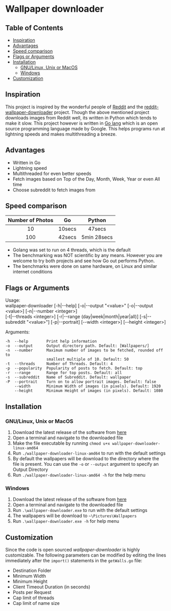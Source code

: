 # Wallpaper downloader

## Table of Contents

  - [Inspiration](#inspiration)
  - [Advantages](#advantages)
  - [Speed comparison](#speed-comparison)
  - [Flags or Arguments](#flags-or-arguments)
  - [Installation](#installation)
    - [GNU/Linux, Unix or MacOS](#gnulinux-unix-or-macos)
    - [Windows](#windows)
  - [Customization](#customization)

## Inspiration

This project is inspired by the wonderful people of [Reddit](https://www.reddit.com/) and the [reddit-wallpaper-downloader](https://github.com/mrsorensen/reddit-wallpaper-downloader) project. Though the above mentioned project downloads images from Reddit well, its written in Python which tends to make it slow. This project however is written in [Go lang](https://golang.org/) which is an open source programming language made by Google. This helps programs run at lightning speeds and makes multithreading a breeze.

## Advantages

- Written in Go
- Lightning speed
- Multithreaded for even better speeds
- Fetch images based on Top of the Day, Month, Week, Year or even All time
- Choose subreddit to fetch images from

## Speed comparison

| Number of Photos |   Go   |   Python    |
| :--------------: | :----: | :---------: |
|        10        | 10secs |   47secs    |
|       100        | 42secs | 5min 28secs |

- Golang was set to run on 4 threads, which is the default
- The benchmarking was NOT scientific by any means. However you are welcome to try both projects and see how Go out performs Python.
- The benchmarks were done on same hardware, on Linux and similar internet conditions

## Flags or Arguments

Usage:  
wallpaper-downloader [-h|--help] [-o|--output "\<value>" [-o|--output \<value>] [-n|--number \<integer>]  
 [-t|--threads \<integer>] [-r|--range
(day|week|month|year|all)] [-s|--subreddit
"\<value>"] [-p|--portrait] [--width \<integer>] [--height \<integer>]

Arguments:

```
-h  --help        Print help information
-o  --output      Output directory path. Default: [Wallpapers/]
-n  --number      Maximum number of images to be fetched, rounded off to
                  smallest multiple of 10. Default: 50
-t  --threads     Number of Threads. Default: 4
-p  --popularity  Popularity of posts to fetch. Default: top
-r  --range       Range for top posts. Default: all
-s  --subreddit   Name of Subreddit. Default: wallpaper
-P  --portrait    Turn on to allow portrait images. Default: false
    --width       Minimum Width of images (in pixels). Default: 1920
    --height      Minimum Height of images (in pixels). Default: 1080
```

## Installation

### GNU/Linux, Unix or MacOS

1. Download the latest release of the software from [here](https://github.com/allen505/wallpaper-downloader/releases/)
2. Open a terminal and navigate to the downloaded file
3. Make the file executable by running `chmod u+x wallpaper-downloader-linux-amd64`
4. Run `./wallpaper-downloader-linux-amd64` to run with the default settings
5. By default the wallpapers will be download to the directory where the file is present. You can use the `-o` or `--output` argument to specify an Output Directory
6. Run `./wallpaper-downloader-linux-amd64 -h` for the help menu

### Windows

1. Download the latest release of the software from [here](https://github.com/allen505/wallpaper-downloader/releases/)
2. Open a terminal and navigate to the downloaded file
3. Run `.\wallpaper-downloader.exe` to run with the default settings
4. The wallpapers will be download to `~\Pictures\Wallpapers`
5. Run `.\wallpaper-downloader.exe -h` for help menu

## Customization

Since the code is open sourced _wallpaper-downloader_ is highly customizable. The following parameters can be modified by editing the lines immediately after the `import()` statements in the `getWalls.go` file:

- Destination Folder
- Minimum Width
- Minimum Height
- Client Timeout Duration (in seconds)
- Posts per Request
- Cap limit of threads
- Cap limit of name size
